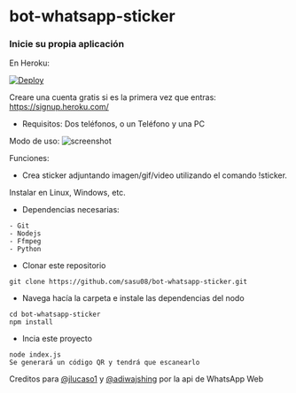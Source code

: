 # bot-whatsapp-sticker

### Inicie su propia aplicación

En Heroku:

[![Deploy](https://www.herokucdn.com/deploy/button.svg)](https://heroku.com/deploy)


Creare una cuenta gratis si es la primera vez que entras:  
https://signup.heroku.com/


- Requisitos: Dos teléfonos, o un Teléfono y una PC


Modo de uso:
![screenshot](https://i.imgur.com/1kLLs3q.png)

Funciones:

- Crea sticker adjuntando imagen/gif/video utilizando el comando !sticker.

Instalar en Linux, Windows, etc. 

- Dependencias necesarias:

```
- Git
- Nodejs 
- Ffmpeg
- Python
```

- Clonar este repositorio

```
git clone https://github.com/sasu08/bot-whatsapp-sticker.git
```

- Navega hacía la carpeta e instale las dependencias del nodo

```
cd bot-whatsapp-sticker
npm install
```

- Incia este proyecto

```
node index.js
Se generará un código QR y tendrá que escanearlo
```

Creditos para [@jlucaso1](https://github.com/jlucaso1) y [@adiwajshing](https://github.com/adiwajshing/) por la api de WhatsApp Web
